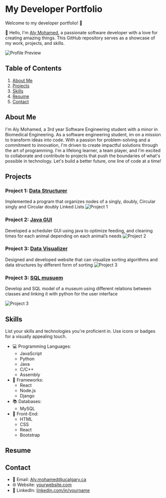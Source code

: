 # My Developer Portfolio

Welcome to my developer portfolio! 🚀

👋 Hello, I'm [Aly Mohamed](https://www.yourwebsite.com), a passionate software developer with a love for creating amazing things. This GitHub repository serves as a showcase of my work, projects, and skills.

![Profile Preview](./images/preview.png)

## Table of Contents
1. [About Me](#about-me)
2. [Projects](#projects)
3. [Skills](#skills)
4. [Resume](#resume)
5. [Contact](#contact)

## About Me
I'm Aly Mohamed, a 3rd year Software Engineering student with a minor in Biomedical Engineering. As a software engineering student, im on a mission to transform ideas into code. With a passion for problem-solving and a commitment to innovation, I'm driven to create impactful solutions through the art of programming. I'm a lifelong learner, a team player, and I'm excited to collaborate and contribute to projects that push the boundaries of what's possible in technology. Let's build a better future, one line of code at a time!

## Projects

### Project 1: [Data Structurer](https://github.com/acevirtuoso/Data-Structures.git)
Implemented a program that organizes nodes of a singly, doubly, Circular singly and Circular doubly Linked Lists
![Project 1](./images/project1.png)

### Project 2: [Java GUI](https://github.com/FindlayMB/ENSF-380-Final-Project.git)
Developed a scheduler GUI using java to optimize feeding, and cleaning times for each animal depending on each 
animal’s needs 
![Project 2](./images/project2.gif)

### Project 3: [Data Visualizer](https://github.com/acevirtuoso/Sorting-data-visualizer.git)
Designed and developed website that can visualize sorting algorithms and data structures by different form of sorting
![Project 3](./images/project3.png)

### Project 3: [SQL musuem](https://github.com/Maan-Khedr-ENSF-300/museum-project-simba.git)
Develop and SQL model of a museum using different relations between classes and linking it 
with python for the user interface

![Project 3](./images/project3.png)
## Skills

List your skills and technologies you're proficient in. Use icons or badges for a visually appealing touch.

- 💻 Programming Languages: 
  - JavaScript
  - Python
  - Java
  - C/C++
  - Assembly
- 🚀 Frameworks:
  - React
  - Node.js
  - Django
- 📚 Databases:
  - MySQL
- 🎨 Front-End:
  - HTML
  - CSS
  - React
  - Bootstrap

## Resume


## Contact

- 📧 Email: Aly.mohamed@ucalgary.ca
- 🌐 Website: [yourwebsite.com](https://www.yourwebsite.com)
- 💼 LinkedIn: [linkedin.com/in/yourname](https://www.linkedin.com/in/yourname)
